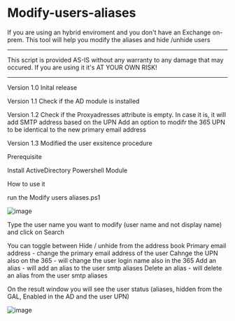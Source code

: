 # Modify-users-aliases

If you are using an hybrid enviroment and you don't have an Exchange on-prem.
This tool will help you modify the aliases and hide /unhide users

*********************************************************************************
This script is provided AS-IS without any warranty to any damage that may occured.
If you are using it it's AT YOUR OWN RISK!
*********************************************************************************

Version 1.0
Inital release

Version 1.1
Check if the AD module is installed

Version 1.2
Check if the Proxyadresses attribute is empty. In case it is, it will add SMTP address based on the UPN
Add an option to modifr the 365 UPN to be identical to the new primary email address

Version 1.3
Modified the user exsitence procedure

Prerequisite

Install ActiveDirectory Powershell Module


How to use it

run the Modify users aliases.ps1

![image](https://user-images.githubusercontent.com/71331120/151763093-ce49c60a-deeb-42a4-bd0a-df7b6e3ec202.png)

Type the user name you want to modify (user name and not display name) and click on Search

You can toggle between Hide / unhide from the address book
Primary email address - change the primary email address of the user
Cahnge the UPN also on the 365 - will change the user login name also in the 365
Add an alias - will add an alias to the user smtp aliases
Delete an alias - will delete an alias from the user smtp aliases

On the result window you will see the user status (aliases, hidden from the GAL, Enabled in the AD and the user UPN)

![image](https://user-images.githubusercontent.com/71331120/151763796-5b6b37b2-9058-4908-9d12-936a93abb05e.png)
